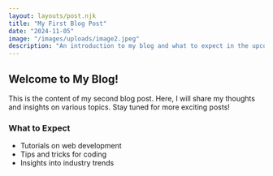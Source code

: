 ```yaml
---
layout: layouts/post.njk
title: "My First Blog Post"
date: "2024-11-05"
image: "/images/uploads/image2.jpeg"
description: "An introduction to my blog and what to expect in the upcoming posts."
---
```


## Welcome to My Blog!

This is the content of my second blog post. Here, I will share my thoughts and insights on various topics. Stay tuned for more exciting posts!

### What to Expect

- Tutorials on web development
- Tips and tricks for coding
- Insights into industry trends